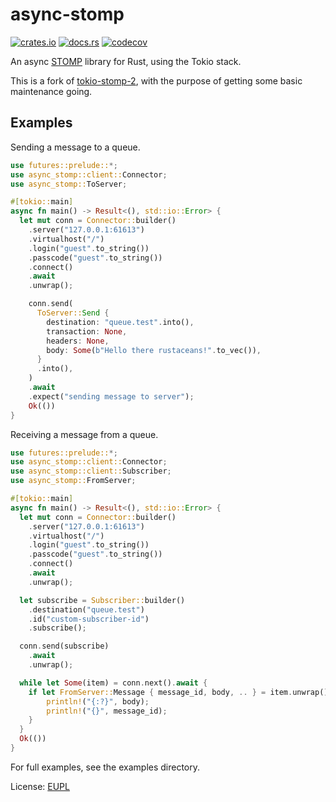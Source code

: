 # async-stomp
[![crates.io](https://img.shields.io/crates/v/async-stomp.svg)](https://crates.io/crates/async-stomp)
[![docs.rs](https://docs.rs/async-stomp/badge.svg)](https://docs.rs/async-stomp/latest/async_stomp/)
[![codecov](https://codecov.io/github/snaggen/async-stomp/graph/badge.svg?token=HEY5300T6X)](https://codecov.io/github/snaggen/async-stomp)

An async [STOMP](https://stomp.github.io/) library for Rust, using the Tokio stack.

This is a fork of [tokio-stomp-2](https://github.com/alexkunde/tokio-stomp-2), with the purpose of getting some basic maintenance going.

## Examples

Sending a message to a queue.

```rust
use futures::prelude::*;
use async_stomp::client::Connector;
use async_stomp::ToServer;

#[tokio::main]
async fn main() -> Result<(), std::io::Error> {
  let mut conn = Connector::builder()
    .server("127.0.0.1:61613")
    .virtualhost("/")
    .login("guest".to_string())
    .passcode("guest".to_string())
    .connect()
    .await
    .unwrap();

    conn.send(
      ToServer::Send {
        destination: "queue.test".into(),
        transaction: None,
        headers: None,
        body: Some(b"Hello there rustaceans!".to_vec()),
      }
      .into(),
    )
    .await
    .expect("sending message to server");
    Ok(())
}
```

Receiving a message from a queue.
```rust
use futures::prelude::*;
use async_stomp::client::Connector;
use async_stomp::client::Subscriber;
use async_stomp::FromServer;

#[tokio::main]
async fn main() -> Result<(), std::io::Error> {
  let mut conn = Connector::builder()
    .server("127.0.0.1:61613")
    .virtualhost("/")
    .login("guest".to_string())
    .passcode("guest".to_string())
    .connect()
    .await
    .unwrap();

  let subscribe = Subscriber::builder()
    .destination("queue.test")
    .id("custom-subscriber-id")
    .subscribe();

  conn.send(subscribe)
    .await
    .unwrap();

  while let Some(item) = conn.next().await {
    if let FromServer::Message { message_id, body, .. } = item.unwrap().content {
        println!("{:?}", body);
        println!("{}", message_id);
    }
  }
  Ok(())
}
```

For full examples, see the examples directory.

License: [EUPL](LICENSE.EUPL)
